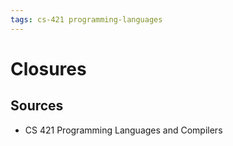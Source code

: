 ```yaml
---
tags: cs-421 programming-languages
---
```


# Closures

## Sources

- CS 421 Programming Languages and Compilers
